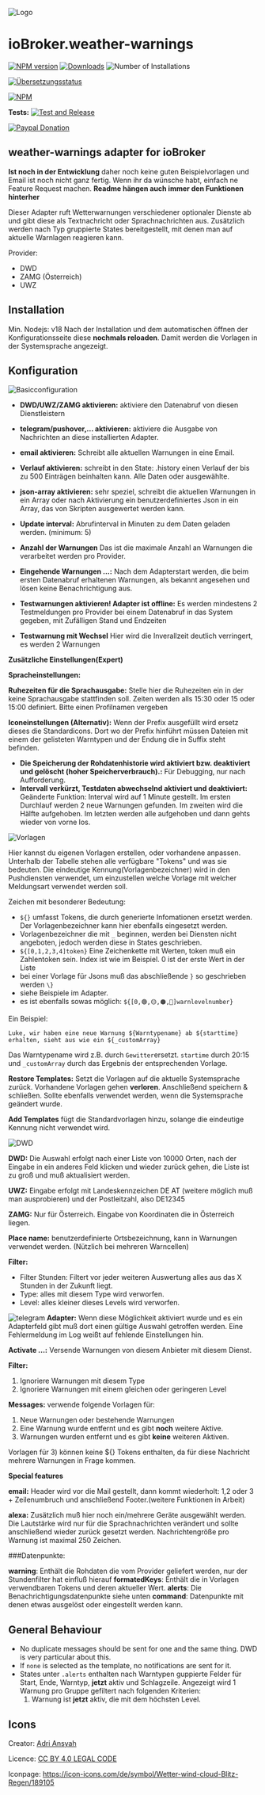 ![Logo](admin/weather-warnings.png)
# ioBroker.weather-warnings

[![NPM version](https://img.shields.io/npm/v/iobroker.weather-warnings.svg)](https://www.npmjs.com/package/iobroker.weather-warnings)
[![Downloads](https://img.shields.io/npm/dm/iobroker.weather-warnings.svg)](https://www.npmjs.com/package/iobroker.weather-warnings)
![Number of Installations](https://iobroker.live/badges/weather-warnings-installed.svg)

[![Übersetzungsstatus](https://weblate.iobroker.net/widgets/adapters/-/weather-warnings/287x66-grey.png)](https://weblate.iobroker.net/projects/adapters/weather-warnings/)

[![NPM](https://nodei.co/npm/iobroker.weather-warnings.png?downloads=true)](https://nodei.co/npm/iobroker.weather-warnings/)

**Tests:** [![Test and Release](https://github.com/ticaki/ioBroker.weather-warnings/actions/workflows/test-and-release.yml/badge.svg?event=push)](https://github.com/ticaki/ioBroker.weather-warnings/actions/workflows/test-and-release.yml)

[![Paypal Donation](https://img.shields.io/badge/paypal-donate%20|%20spenden-blue.svg)](https://paypal.me/ticaki)

## weather-warnings adapter for ioBroker

**Ist noch in der Entwicklung** daher noch keine guten Beispielvorlagen und Email ist noch nicht ganz fertig. Wenn ihr da wünsche habt, einfach ne Feature Request machen.
**Readme hängen auch immer den Funktionen hinterher**

Dieser Adapter ruft Wetterwarnungen verschiedener optionaler Dienste ab und gibt diese als Textnachricht oder Sprachnachrichten aus. Zusätzlich werden nach Typ gruppierte States bereitgestellt, mit denen man auf aktuelle Warnlagen reagieren kann.

Provider:
- DWD 
- ZAMG (Österreich)
- UWZ

## Installation
Min. Nodejs: v18
Nach der Installation und dem automatischen öffnen der Konfigurationsseite diese **nochmals reloaden**. Damit werden die Vorlagen in der Systemsprache angezeigt.


## Konfiguration
![Basicconfiguration](img/basic.png)

- **DWD/UWZ/ZAMG aktivieren:** aktiviere den Datenabruf von diesen Dienstleistern
- **telegram/pushover,... aktivieren:** aktiviere die Ausgabe von Nachrichten an diese installierten Adapter. 
- **email aktivieren:** Schreibt alle aktuellen Warnungen in eine Email.
- **Verlauf aktivieren:** schreibt in den State: .history einen Verlauf der bis zu 500 Einträgen beinhalten kann. Alle Daten oder ausgewählte.
- **json-array aktivieren:** sehr speziel, schreibt die aktuellen Warnungen in ein Array oder nach Aktivierung ein benutzerdefiniertes Json in ein Array, das von Skripten ausgewertet werden kann.

- **Update interval:** Abrufinterval in Minuten zu dem Daten geladen werden. (minimum: 5)

- **Anzahl der Warnungen** Das ist die maximale Anzahl an Warnungen die verarbeitet werden pro Provider. 

- **Eingehende Warnungen ...:** Nach dem Adapterstart werden, die beim ersten Datenabruf erhaltenen Warnungen, als bekannt angesehen und lösen keine Benachrichtigung aus.

- **Testwarnungen aktivieren! Adapter ist offline:** Es werden mindestens 2 Testmeldungen pro Provider bei einem Datenabruf in das System gegeben, mit Zufälligen Stand und Endzeiten

- **Testwarnung mit Wechsel** Hier wird die Inverallzeit deutlich verringert, es werden 2 Warnungen 




**Zusätzliche Einstellungen(Expert)**

**Spracheinstellungen:**

**Ruhezeiten für die Sprachausgabe:** Stelle hier die Ruhezeiten ein in der keine Sprachausgabe stattfinden soll. Zeiten werden alls 15:30 oder 15 oder 15:00 definiert. Bitte einen Profilnamen vergeben

**Iconeinstellungen (Alternativ):** Wenn der Prefix ausgefüllt wird ersetz dieses die Standardicons. Dort wo der Prefix hinführt müssen Dateien mit einem der gelisteten Warntypen und der Endung die in Suffix steht befinden.

- **Die Speicherung der Rohdatenhistorie wird aktiviert bzw. deaktiviert und gelöscht (hoher Speicherverbrauch).:** Für Debugging, nur nach Aufforderung.
- **Intervall verkürzt, Testdaten abwechselnd aktiviert und deaktiviert:** Geänderte Funktion: Interval wird auf 1 Minute gestellt. Im ersten Durchlauf werden 2 neue Warnungen gefunden. Im zweiten wird die Hälfte aufgehoben. Im letzten werden alle aufgehoben und dann gehts wieder von vorne los. 

![Vorlagen](img/template.png)

Hier kannst du eigenen Vorlagen erstellen, oder vorhandene anpassen. Unterhalb der Tabelle stehen alle verfügbare "Tokens" und was sie bedeuten. Die eindeutige Kennung(Vorlagenbezeichner) wird in den Pushdiensten verwendet, um einzustellen welche Vorlage mit welcher Meldungsart verwendet werden soll.

Zeichen mit besonderer Bedeutung:
- `${}` umfasst Tokens, die durch generierte Infomationen ersetzt werden. Der Vorlagenbezeichner kann hier ebenfalls eingesetzt werden.
- Vorlagenbezeichner die mit `_` beginnen, werden bei Diensten nicht angeboten, jedoch werden diese in States geschrieben.
- `${[0,1,2,3,4]token}` Eine Zeichenkette mit Werten, token muß ein Zahlentoken sein. Index ist wie im Beispiel. 0 ist der erste Wert in der Liste
- bei einer Vorlage für Jsons muß das abschließende `}` so geschrieben werden `\}`
- siehe Beispiele im Adapter.
- es ist ebenfalls sowas möglich: `${[0,🟢,🟡,🟠,🔴]warnlevelnumber}`

Ein Beispiel:
```
Luke, wir haben eine neue Warnung ${Warntypename} ab ${starttime} erhalten, sieht aus wie ein ${_customArray}
```
Das Warntypename wird z.B. durch `Gewitter`ersetzt. `startime` durch 20:15 und `_customArray` durch das Ergebnis der entsprechenden Vorlage.  

**Restore Templates:** Setzt die Vorlagen auf die aktuelle Systemsprache zurück. Vorhandene Vorlagen gehen **verloren**. Anschließend speichern & schließen. Sollte ebenfalls verwendet werden, wenn die Systemsprache geändert wurde.

**Add Templates** fügt die Standardvorlagen hinzu, solange die eindeutige Kennung nicht verwendet wird. 

![DWD](img/DWD.png)

**DWD:** Die Auswahl erfolgt nach einer Liste von 10000 Orten, nach der Eingabe in ein anderes Feld klicken und wieder zurück gehen, die Liste ist zu groß und muß aktualisiert werden.

**UWZ:** Eingabe erfolgt mit Landeskennzeichen DE AT (weitere möglich muß man ausprobieren) und der Postleitzahl, also DE12345

**ZAMG:** Nur für Österreich. Eingabe von Koordinaten die in Österreich liegen.

**Place name:** benutzerdefinierte Ortsbezeichnung, kann in Warnungen verwendet werden. (Nützlich bei mehreren Warncellen)

**Filter:** 
- Filter Stunden: Filtert vor jeder weiteren Auswertung alles aus das X Stunden in der Zukunft liegt.
- Type: alles mit diesem Type wird verworfen. 
- Level: alles kleiner dieses Levels wird verworfen.

![telegram](img/telegram.png)
**Adapter:** Wenn diese Möglichkeit aktiviert wurde und es ein Adapterfeld gibt muß dort einen gültige Auswahl getroffen werden. Eine Fehlermeldung im Log weißt auf fehlende Einstellungen hin. 

**Activate ...:** Versende Warnungen von diesem Anbieter mit diesem Dienst.

**Filter:** 
1) Ignoriere Warnungen mit diesem Type
2) Ignoriere Warnungen mit einem gleichen oder geringeren Level

**Messages:** verwende folgende Vorlagen für:
1) Neue Warnungen oder bestehende Warnungen
2) Eine Warnung wurde entfernt und es gibt **noch** weitere Aktive.
3) Warnungen wurden entfernt und es gibt **keine** weiteren Aktiven.

Vorlagen für 3) können keine ${} Tokens enthalten, da für diese Nachricht mehrere Warnungen in Frage kommen.

**Special features**

**email:** Header wird vor die Mail gestellt, dann kommt wiederholt: 1,2 oder 3 +  Zeilenumbruch und anschließend Footer.(weitere Funktionen in Arbeit)

**alexa:** Zusätzlich muß hier noch ein/mehrere Geräte ausgewählt werden. Die Lautstärke wird nur für die Sprachnachrichten verändert und sollte anschließend wieder zurück gesetzt werden. Nachrichtengröße pro Warnung ist maximal 250 Zeichen.


###Datenpunkte:

**warning**: Enthält die Rohdaten die vom Provider geliefert werden, nur der Stundenfilter hat einfluß hierauf
**formatedKeys**: Enthält die in Vorlagen verwendbaren Tokens und deren aktueller Wert.
**alerts**: Die Benachrichtigungsdatenpunkte siehe unten
**command**: Datenpunkte mit denen etwas ausgelöst oder eingestellt werden kann.

## General Behaviour
- No duplicate messages should be sent for one and the same thing. DWD is very particular about this.
- If `none` is selected as the template, no notifications are sent for it.
- States unter `.alerts` enthalten nach Warntypen guppierte Felder für Start, Ende, Warntyp, **jetzt** aktiv und Schlagzeile. Angezeigt wird 1 Warnung pro Gruppe gefiltert nach folgenden Kriterien: 
  1) Warnung ist **jetzt** aktiv, die mit dem höchsten Level.
 

## Icons
Creator: [Adri Ansyah](https://www.youtube.com/channel/UChLOv1L-ftAFc2ZizdEAKgw?view_as=subscriber)

Licence: [CC BY 4.0 LEGAL CODE](https://creativecommons.org/licenses/by/4.0/legalcode)

Iconpage: https://icon-icons.com/de/symbol/Wetter-wind-cloud-Blitz-Regen/189105